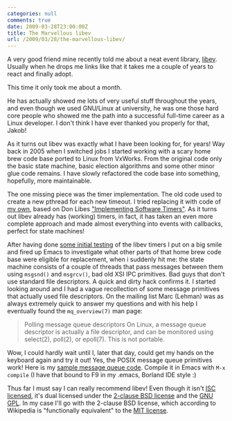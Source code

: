 ```yaml
---
categories: null
comments: true
date: 2009-03-28T23:00:00Z
title: The Marvellous libev
url: /2009/03/28/the-marvellous-libev/
---
```


A very good friend mine recently told me about a neat event library,
[libev](http://software.schmorp.de/pkg/libev).  Usually when he drops me
links like that it takes me a couple of years to react and finally
adopt.

This time it only took me about a month.

He has actually showed me lots of very useful stuff throughout the
years, and even though we used GNU/Linux at university, he was one
those hard core people who showed me the path into a successful
full-time career as a Linux developer. I don't think I have ever
thanked you properly for that, Jakob!

As it turns out libev was exactly what I have been looking for, for
years!  Way back in 2005 when I switched jobs I started working with a
scary home brew code base ported to Linux from VxWorks.  From the
original code only the basic state machine, basic election algorithms
and some other minor glue code remains.  I have slowly refactored the
code base into something, hopefully, more maintainable.

The one missing piece was the timer implementation.  The old code used
to create a new pthread for each new timeout.  I tried replacing it with
code of
[my own](https://github.com/troglobit/toolbox/blob/master/timer/timer.c),
based on Don Libes
["Implementing Software Timers"](http://www.kohala.com/start/libes.timers.txt).
As it turns out libev already has (working) timers, in fact, it has
taken an even more complete approach and made almost everything into
events with callbacks, perfect for state machines!

After having done
[some initial testing](https://github.com/troglobit/toolbox/blob/master/event-demo.c)
of the libev timers I put on a big smile and fired up Emacs to
investigate what other parts of that home brew code base were eligible
for replacement, when i suddenly hit me: the state machine consists of a
couple of threads that pass messages between them using `msgsnd()` and
`msgrcv()`, bad old XSI IPC primitives.  Bad guys that don't use
standard file descriptors.  A quick and dirty hack confirms it. I
started looking around and I had a vague recollection of some message
primitives that actually used file descriptors.  On the mailing list
Marc (Lehman) was as always extremely quick to answer my questions and
with his help I eventually found the `mq_overview(7)` man page:

> Polling message queue descriptors
>     On Linux, a message queue descriptor is actually a file descriptor,
>     and can be monitored using select(2), poll(2), or epoll(7). This
>     is not portable.

Wow, I could hardly wait until I, later that day, could get my hands on
the keyboard again and try it out!  Yes, the POSIX message queue
primitives work!  Here is my
[sample message queue code](https://github.com/troglobit/toolbox/blob/master/event-demo2.c).
Compile it in Emacs with `M-x compile` (I have that bound to F9 in my
.emacs, Borland IDE style :)

Thus far I must say I can really recommend libev!  Even though it isn't
[ISC licensed](http://www.openbsd.org/policy.html), it's dual licensed
under the
[2-clause BSD license](http://en.wikipedia.org/wiki/BSD_licenses) and
the [GNU GPL](http://www.gnu.org/copyleft/gpl.html).  In my case I'll go
with the 2-clause BSD license, which according to Wikipedia is
"functionally equivalent" to the
[MIT license](http://en.wikipedia.org/wiki/MIT_License).

